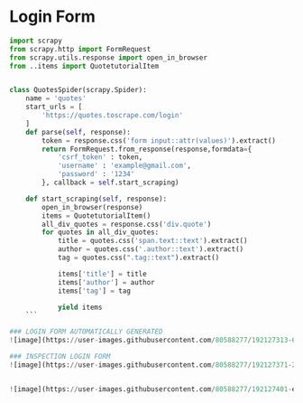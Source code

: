 # Login Form

```python
import scrapy
from scrapy.http import FormRequest
from scrapy.utils.response import open_in_browser
from ..items import QuotetutorialItem


class QuotesSpider(scrapy.Spider):
    name = 'quotes'
    start_urls = [
        'https://quotes.toscrape.com/login'
    ]
    def parse(self, response):
        token = response.css('form input::attr(values)').extract()
        return FormRequest.from_response(response,formdata={
            'csrf_token' : token,
            'username' : 'example@gmail.com',
            'password' : '1234'
        }, callback = self.start_scraping)

    def start_scraping(self, response):
        open_in_browser(response)
        items = QuotetutorialItem()
        all_div_quotes = response.css('div.quote')
        for quotes in all_div_quotes:
            title = quotes.css('span.text::text').extract()
            author = quotes.css('.author::text').extract()
            tag = quotes.css(".tag::text").extract()

            items['title'] = title
            items['author'] = author
            items['tag'] = tag

            yield items
    ```        

### LOGIN FORM AUTOMATICALLY GENERATED
![image](https://user-images.githubusercontent.com/80588277/192127313-62df0ff9-9041-4ae2-9297-d2b7847ad417.png)

### INSPECTION LOGIN FORM
![image](https://user-images.githubusercontent.com/80588277/192127371-2ae013e2-1df0-49ac-8324-f39f0281a3fb.png)


![image](https://user-images.githubusercontent.com/80588277/192127401-e31e4b32-73db-45f7-8964-1e640b6346b5.png)




